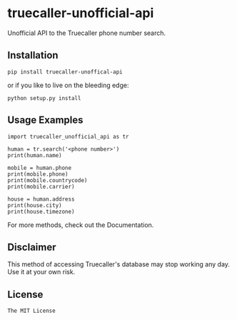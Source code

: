 # truecaller-unofficial-api

 Unofficial API to the Truecaller phone number search.

## Installation

 ```
 pip install truecaller-unoffical-api
 ```

or if you like to live on the bleeding edge:

```
python setup.py install
```

## Usage Examples

```
import truecaller_unofficial_api as tr

human = tr.search('<phone number>')
print(human.name)

mobile = human.phone
print(mobile.phone)
print(mobile.countrycode)
print(mobile.carrier)

house = human.address
print(house.city)
print(house.timezone)
```

For more methods, check out the Documentation.

## Disclaimer

This method of accessing Truecaller's database may stop working any day. Use it at your own risk.

## License

`The MIT License`
